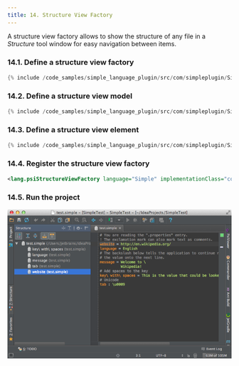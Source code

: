 ```yaml
---
title: 14. Structure View Factory
---
```



A structure view factory allows to show the structure of any file in a *Structure* tool window for easy navigation between items.

### 14.1. Define a structure view factory

```java
{% include /code_samples/simple_language_plugin/src/com/simpleplugin/SimpleStructureViewFactory.java %}
```

### 14.2. Define a structure view model

```java
{% include /code_samples/simple_language_plugin/src/com/simpleplugin/SimpleStructureViewModel.java %}
```

### 14.3. Define a structure view element

```java
{% include /code_samples/simple_language_plugin/src/com/simpleplugin/SimpleStructureViewElement.java %}
```

### 14.4. Register the structure view factory

```xml
<lang.psiStructureViewFactory language="Simple" implementationClass="com.simpleplugin.SimpleStructureViewFactory"/>
```

### 14.5. Run the project

![Structure View](img/structure_view.png)
